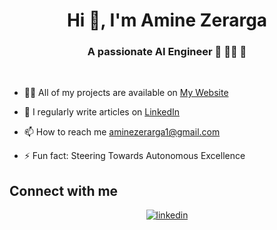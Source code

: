  
<h1 align="center">Hi 👋, I'm Amine Zerarga</h1>
<h3 align="center">A passionate AI Engineer 🤖 👨‍💻  🚀</h3>
  


<br/>  

  
- 👨‍💻 All of my projects are available on [My Website](https://amine-zerarga-ai.netlify.app/)
  

- 📝 I regularly write articles on [LinkedIn](https://www.linkedin.com/in/aminezerarga/)  
  

- 📫 How to reach me aminezerarga1@gmail.com  
  

- ⚡ Fun fact: Steering Towards Autonomous Excellence  
  

## Connect with me  
<div align="center">
<a href="https://www.linkedin.com/in/aminezerarga/" target="_blank">
<img src=https://img.shields.io/badge/linkedin-%231E77B5.svg?&style=for-the-badge&logo=linkedin&logoColor=white alt=linkedin style="margin-bottom: 5px;" />
</a>  
</div>  


<br />

